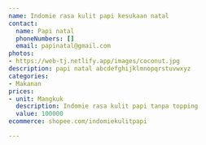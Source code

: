 ```yaml
---
name: Indomie rasa kulit papi kesukaan natal
contact:
  name: Papi natal
  phoneNumbers: []
  email: papinatal@gmail.com
photos:
- https://web-tj.netlify.app/images/coconut.jpg
description: papi natal abcdefghijklmnopqrstuvwxyz
categories:
- Makanan
prices:
- unit: Mangkuk
  description: Indomie rasa kulit papi tanpa topping
  value: 100000
ecommerce: shopee.com/indomiekulitpapi

---
```

